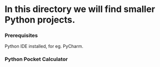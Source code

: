 # In this directory we will find smaller Python projects.


### Prerequisites
Python IDE installed, for eg. PyCharm. 

### Python Pocket Calculator

